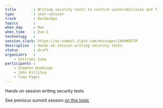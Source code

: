 ```yaml
---
title        : Writing security tests to confirm vulnerabilities and fixes
type         : user-session
track        : DevSecOps
topics       :
when_day     : Mon
when_time    : Eve-1
technology   :
session_slack: https://os-summit.slack.com/messages/CAVHKD1TP
description  : Hands on session writing security tests
status       : draft
organizers   :
    - Sotiraki Sima
participants :
    - Stephen Hookings
    - John Killilea
    - Timo Pagel
---
```


Hands on session writing security tests

See previous summit session [on this topic](https://owaspsummit.org/Working-Sessions/DevSecOps/Writing-Security-Tests.html)
